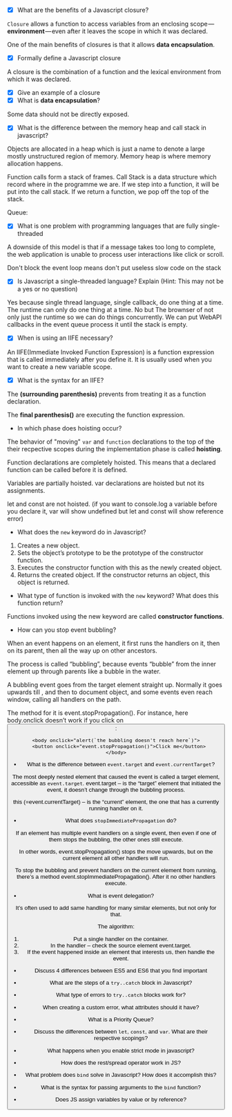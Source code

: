 
- [x] What are the benefits of a Javascript closure?

`Closure` allows a function to access variables from an enclosing scope — **environment** — even after it leaves the scope in which it was declared.

One of the main benefits of closures is that it allows **data encapsulation**. 

- [x] Formally define a Javascript closure

A closure is the combination of a function and the lexical environment from which it was declared.

- [x] Give an example of a closure
- [x] What is **data encapsulation**?

Some data should not be directly exposed.

- [x] What is the difference between the memory heap and call stack in javascript?

Objects are allocated in a heap which is just a name to denote a large mostly unstructured region of memory. Memory heap is where memory allocation happens.

Function calls form a stack of frames. Call Stack is a data structure which record where in the programme we are. If we step into a function, it will be put into the call stack. If we return a function, we pop off the top of the stack.

Queue: 

- [x] What is one problem with programming languages that are fully single-threaded

A downside of this model is that if a message takes too long to complete, the web application is unable to process user interactions like click or scroll. 

Don't block the event loop means don't put useless slow code on the stack


- [x] Is Javascript a single-threaded language? Explain (Hint: This may not be a yes or no question)

Yes because single thread language, single callback, do one thing at a time.
The runtime can only do one thing at a time. 
No but The brownser of not only just the runtime so we can do things concurrently. We can put WebAPI callbacks in the event queue process it until the stack is empty.

- [x] When is using an IIFE necessary? 

An IIFE(Immediate Invoked Function Expression) is a function expression that is called immediately after you define it. It is usually used when you want to create a new variable scope.

- [x] What is the syntax for an IIFE?

The **(surrounding parenthesis)** prevents from treating it as a function declaration.

The **final parenthesis()** are executing the function expression.



- In which phase does hoisting occur?

The behavior of "moving" `var` and `function` declarations to the top of the their recpective scopes during the implementation phase is called **hoisting**.

Function declarations are completely hoisted. This means that a declared function can be called before it is defined.


Variables are partially hoisted. var declarations are hoisted but not its assignments.

let and const are not hoisted.
(if you want to console.log a variable before you declare it, var will show undefined but let and const will show reference error)


- What does the `new` keyword do in Javascript?

1. Creates a new object.
2. Sets the object’s prototype to be the prototype of the constructor function.
3. Executes the constructor function with this as the newly created object.
4. Returns the created object. If the constructor returns an object, this object is returned.


- What type of function is invoked with the `new` keyword? What does this function return?

Functions invoked using the new keyword are called **constructor functions**.

- How can you stop event bubbling?

When an event happens on an element, it first runs the handlers on it, then on its parent, then all the way up on other ancestors.

The process is called “bubbling”, because events “bubble” from the inner element up through parents like a bubble in the water.

A bubbling event goes from the target element straight up. Normally it goes upwards till <html>, and then to document object, and some events even reach window, calling all handlers on the path.

The method for it is event.stopPropagation(). For instance, here body.onclick doesn’t work if you click on <button>:

```
<body onclick="alert(`the bubbling doesn't reach here`)">
  <button onclick="event.stopPropagation()">Click me</button>
</body>
```

- What is the difference between `event.target` and `event.currentTarget`?

The most deeply nested element that caused the event is called a target element, accessible as `event.target`. event.target – is the “target” element that initiated the event, it doesn’t change through the bubbling process.

this (=event.currentTarget) – is the “current” element, the one that has a currently running handler on it.


- What does `stopImmediatePropagation` do?

If an element has multiple event handlers on a single event, then even if one of them stops the bubbling, the other ones still execute.

In other words, event.stopPropagation() stops the move upwards, but on the current element all other handlers will run.

To stop the bubbling and prevent handlers on the current element from running, there’s a method event.stopImmediatePropagation(). After it no other handlers execute.

- What is event delegation?

It’s often used to add same handling for many similar elements, but not only for that.

The algorithm:

1. Put a single handler on the container.
2. In the handler – check the source element event.target.
3. If the event happened inside an element that interests us, then handle the event.


- Discuss 4 differences between ES5 and ES6 that you find important

- What are the steps of a `try..catch` block in Javascript?
- What type of errors to `try..catch` blocks work for?
- When creating a custom error, what attributes should it have?
- What is a Priority Queue?
- Discuss the differences between `let`, `const`, and `var`. What are their respective scopings?
- What happens when you enable strict mode in javascript?
- How does the rest/spread operator work in JS?
- What problem does `bind` solve in Javascript? How does it accomplish this?
- What is the syntax for passing arguments to the `bind` function?
- Does JS assign variables by value or by reference?
